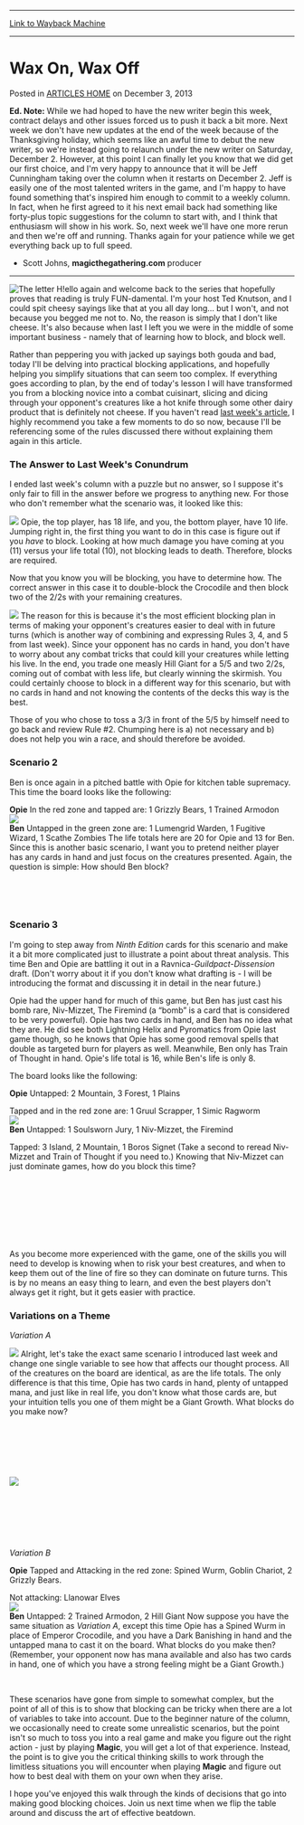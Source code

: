 
---
[Link to Wayback Machine](https://web.archive.org/web/20170803002451/http://magic.wizards.com/en/articles/archive/wax-wax-2006-11-18)

[_metadata_:generator]:- "Drupal 7 (http://drupal.org)"
[_metadata_:node]:- "117935"
[_metadata_:path_date]:- "2006-11-18"
[_metadata_:publish_date]:- "2013-12-03"
[_metadata_:source]:- "div-main-content"
[_metadata_:title]:- "Wax On, Wax Off"
[_metadata_:wayback_capture_timestamp]:- "2017-08-03 00:24:51"
[_metadata_:wayback_raw_url]:- "https://web.archive.org/web/20170803002451id_/http://magic.wizards.com/en/articles/archive/wax-wax-2006-11-18"
[_metadata_:wayback_url]:- "http://magic.wizards.com/en/articles/archive/wax-wax-2006-11-18"
---


Wax On, Wax Off
===============



 Posted in [ARTICLES HOME](/en/articles)
 on December 3, 2013 











**Ed. Note:** While we had hoped to have the new writer begin this week, contract delays and other issues forced us to push it back a bit more. Next week we don't have new updates at the end of the week because of the Thanksgiving holiday, which seems like an awful time to debut the new writer, so we're instead going to relaunch under the new writer on Saturday, December 2. However, at this point I can finally let you know that we did get our first choice, and I'm very happy to announce that it will be Jeff Cunningham taking over the column when it restarts on December 2. Jeff is easily one of the most talented writers in the game, and I'm happy to have found something that's inspired him enough to commit to a weekly column. In fact, when he first agreed to it his next email back had something like forty-plus topic suggestions for the column to start with, and I think that enthusiasm will show in his work. So, next week we'll have one more rerun and then we're off and running. Thanks again for your patience while we get everything back up to full speed.


- Scott Johns, **magicthegathering.com** producer




---

![The letter H!](https://media.wizards.com/legacy/magic/images/dropcap_h.jpg)ello again and welcome back to the series that hopefully proves that reading is truly FUN-damental. I'm your host Ted Knutson, and I could spit cheesy sayings like that at you all day long… but I won't, and not because you begged me not to. No, the reason is simply that I don't like cheese. It's also because when last I left you we were in the middle of some important business - namely that of learning how to block, and block well.


Rather than peppering you with jacked up sayings both gouda and bad, today I'll be delving into practical blocking applications, and hopefully helping you simplify situations that can seem too complex. If everything goes according to plan, by the end of today's lesson I will have transformed you from a blocking novice into a combat cuisinart, slicing and dicing through your opponent's creatures like a hot knife through some other dairy product that is definitely not cheese. If you haven't read [last week's article](http://archive.wizards.com/Magic/Magazine/Article.aspx?x=mtgcom/academy/5), I highly recommend you take a few moments to do so now, because I'll be referencing some of the rules discussed there without explaining them again in this article.


### The Answer to Last Week's Conundrum


I ended last week's column with a puzzle but no answer, so I suppose it's only fair to fill in the answer before we progress to anything new. For those who don't remember what the scenario was, it looked like this:


![](https://media.wizards.com/legacy/magic/images/academy/5_board1.jpg)
Opie, the top player, has 18 life, and you, the bottom player, have 10 life. Jumping right in, the first thing you want to do in this case is figure out if you *have* to block. Looking at how much damage you have coming at you (11) versus your life total (10), not blocking leads to death. Therefore, blocks are required.


Now that you know you will be blocking, you have to determine how. The correct answer in this case it to double-block the Crocodile and then block two of the 2/2s with your remaining creatures.


![](https://media.wizards.com/legacy/magic/images/academy/6_blocking.jpg)
The reason for this is because it's the most efficient blocking plan in terms of making your opponent's creatures easier to deal with in future turns (which is another way of combining and expressing Rules 3, 4, and 5 from last week). Since your opponent has no cards in hand, you don't have to worry about any combat tricks that could kill your creatures while letting his live. In the end, you trade one measly Hill Giant for a 5/5 and two 2/2s, coming out of combat with less life, but clearly winning the skirmish. You could certainly choose to block in a different way for this scenario, but with no cards in hand and not knowing the contents of the decks this way is the best.


Those of you who chose to toss a 3/3 in front of the 5/5 by himself need to go back and review Rule #2. Chumping here is a) not necessary and b) does not help you win a race, and should therefore be avoided.


### Scenario 2


Ben is once again in a pitched battle with Opie for kitchen table supremacy. This time the board looks like the following:


**Opie** In the red zone and tapped are: 1 Grizzly Bears, 1 Trained Armodon  
![](https://media.wizards.com/legacy/magic/images/academy/6_scenario2.jpg)  
**Ben** Untapped in the green zone are: 1 Lumengrid Warden, 1 Fugitive Wizard, 1 Scathe Zombies
The life totals here are 20 for Opie and 13 for Ben. Since this is another basic scenario, I want you to pretend neither player has any cards in hand and just focus on the creatures presented. Again, the question is simple: How should Ben block?



 


 



### Scenario 3


I'm going to step away from *Ninth Edition* cards for this scenario and make it a bit more complicated just to illustrate a point about threat analysis. This time Ben and Opie are battling it out in a Ravnica-*Guildpact*-*Dissension* draft. (Don't worry about it if you don't know what drafting is - I will be introducing the format and discussing it in detail in the near future.)


Opie had the upper hand for much of this game, but Ben has just cast his bomb rare, Niv-Mizzet, The Firemind (a “bomb” is a card that is considered to be very powerful). Opie has two cards in hand, and Ben has no idea what they are. He did see both Lightning Helix and Pyromatics from Opie last game though, so he knows that Opie has some good removal spells that double as targeted burn for players as well. Meanwhile, Ben only has Train of Thought in hand. Opie's life total is 16, while Ben's life is only 8.


The board looks like the following:


**Opie** Untapped: 2 Mountain, 3 Forest, 1 Plains  

Tapped and in the red zone are: 1 Gruul Scrapper, 1 Simic Ragworm  
![](https://media.wizards.com/legacy/magic/images/academy/6_scenario3.jpg)  
**Ben** Untapped: 1 Soulsworn Jury, 1 Niv-Mizzet, the Firemind  

Tapped: 3 Island, 2 Mountain, 1 Boros Signet
(Take a second to reread Niv-Mizzet and Train of Thought if you need to.) Knowing that Niv-Mizzet can just dominate games, how do you block this time?



 


 


 


 



As you become more experienced with the game, one of the skills you will need to develop is knowing when to risk your best creatures, and when to keep them out of the line of fire so they can dominate on future turns. This is by no means an easy thing to learn, and even the best players don't always get it right, but it gets easier with practice.


### Variations on a Theme


*Variation A*


![](https://media.wizards.com/legacy/magic/images/academy/5_board1.jpg)
Alright, let's take the exact same scenario I introduced last week and change one single variable to see how that affects our thought process. All of the creatures on the board are identical, as are the life totals. The only difference is that this time, Opie has two cards in hand, plenty of untapped mana, and just like in real life, you don't know what those cards are, but your intuition tells you one of them might be a Giant Growth. What blocks do you make now?



 


 


 


![](https://media.wizards.com/legacy/magic/images/academy/6_blocking.jpg)
 


 


 


 



*Variation B*


**Opie** Tapped and Attacking in the red zone: Spined Wurm, Goblin Chariot, 2 Grizzly Bears.  

Not attacking: Llanowar Elves  
![](https://media.wizards.com/legacy/magic/images/academy/6_variationb.jpg)  
**Ben** Untapped: 2 Trained Armodon, 2 Hill Giant
Now suppose you have the same situation as *Variation A*, except this time Opie has a Spined Wurm in place of Emperor Crocodile, and you have a Dark Banishing in hand and the untapped mana to cast it on the board. What blocks do you make then? (Remember, your opponent now has mana available and also has two cards in hand, one of which you have a strong feeling might be a Giant Growth.)



 



These scenarios have gone from simple to somewhat complex, but the point of all of this is to show that blocking can be tricky when there are a lot of variables to take into account. Due to the beginner nature of the column, we occasionally need to create some unrealistic scenarios, but the point isn't so much to toss you into a real game and make you figure out the right action - just by playing **Magic**, you will get a lot of that experience. Instead, the point is to give you the critical thinking skills to work through the limitless situations you will encounter when playing **Magic** and figure out how to best deal with them on your own when they arise.


I hope you've enjoyed this walk through the kinds of decisions that go into making good blocking choices. Join us next time when we flip the table around and discuss the art of effective beatdown.








